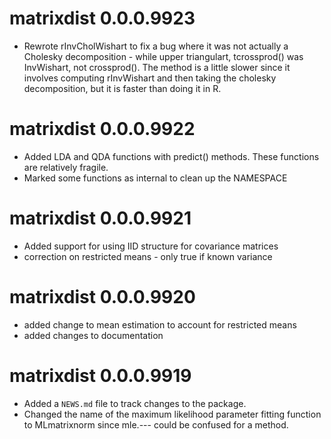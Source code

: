 # matrixdist 0.0.0.9923

* Rewrote rInvCholWishart to fix a bug where it was not actually a Cholesky decomposition - while upper triangulart,
tcrossprod() was InvWishart, not crossprod(). The method is a little slower since it involves computing rInvWishart and then taking the cholesky decomposition, but it is faster than doing it in R.

# matrixdist 0.0.0.9922
 
* Added LDA and QDA functions with predict() methods. These functions
  are relatively fragile.
* Marked some functions as internal to clean up the NAMESPACE

# matrixdist 0.0.0.9921

* Added support for using IID structure for covariance matrices
* correction on restricted means - only true if known variance

# matrixdist 0.0.0.9920

* added change to mean estimation to account for restricted means
* added changes to documentation


# matrixdist 0.0.0.9919

* Added a `NEWS.md` file to track changes to the package.
* Changed the name of the maximum likelihood parameter fitting function to MLmatrixnorm since mle.--- could be confused for a method.



